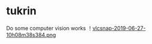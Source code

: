 # tukrin
Do some computer vision works
！[vlcsnap-2019-06-27-10h08m38s384.png](https://github.com/RockL888/tukrin/blob/master/vlcsnap-2019-06-27-10h08m38s384.png)
